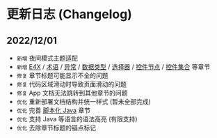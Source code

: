 # 更新日志 (Changelog)

## 2022/12/01

- `新增` 夜间模式主题适配
- `新增` [E4X](e4x) / [术语](glossaries) / [异常](exceptions) / [数据类型](dataTypes) / [选择器](uiSelectorType) / [控件节点](uiObjectType) / [控件集合](uiObjectCollectionType) 等章节
- `修复` 章节标题可能显示不全的问题
- `修复` 代码区域滑动时导致页面滑动的问题
- `修复` App 文档无法跳转到其他章节的问题
- `优化` 重新部署文档结构并统一样式 (暂未全部完成)
- `优化` 完善 [脚本化 Java](scriptingJava) 章节
- `优化` 支持 Java 等语言的语法高亮 (有限支持)
- `优化` 去除章节标题的锚点标记

